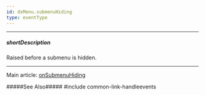 ```yaml
---
id: dxMenu.submenuHiding
type: eventType
---
```

---
##### shortDescription
Raised before a submenu is hidden.

---
Main article: [onSubmenuHiding](/api-reference/10%20UI%20Components/dxMenu/1%20Configuration/onSubmenuHiding.md '/Documentation/ApiReference/UI_Components/dxMenu/Configuration/#onSubmenuHiding')

#####See Also#####
#include common-link-handleevents